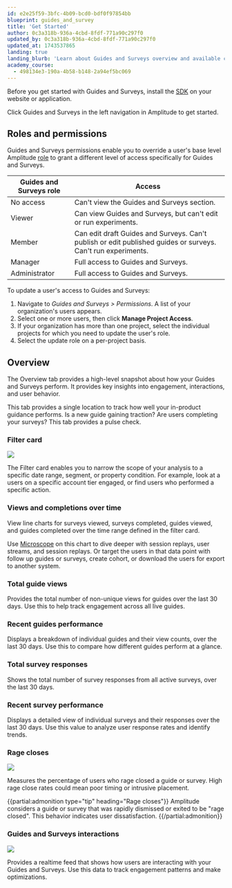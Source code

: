 ```yaml
---
id: e2e25f59-3bfc-4b09-bcd0-bdf0f97854bb
blueprint: guides_and_survey
title: 'Get Started'
author: 0c3a318b-936a-4cbd-8fdf-771a90c297f0
updated_by: 0c3a318b-936a-4cbd-8fdf-771a90c297f0
updated_at: 1743537865
landing: true
landing_blurb: 'Learn about Guides and Surveys overview and available charts'
academy_course:
  - 498134e3-190a-4b58-b148-2a94ef5bc069
---
```

Before you get started with Guides and Surveys, install the [SDK](/docs/guides-and-surveys/sdk) on your website or application.

Click Guides and Surveys in the left navigation in Amplitude to get started.

## Roles and permissions

Guides and Surveys permissions enable you to override a user's base level Amplitude [role](/docs/admin/account-management/user-roles-permissions) to grant a different level of access specifically for Guides and Surveys.

| Guides and Surveys role | Access                                                                                                       |
| ----------------------- | ------------------------------------------------------------------------------------------------------------ |
| No access | Can't view the Guides and Surveys section. |
| Viewer                  | Can view Guides and Surveys, but can't edit or run experiments.                                              |
| Member                  | Can edit draft Guides and Surveys. Can't publish or edit published guides or surveys. Can't run experiments. |
| Manager                 | Full access to Guides and Surveys.                                                                           |
| Administrator           | Full access to Guides and Surveys.                                                                           |

To update a user's access to Guides and Surveys:

1. Navigate to *Guides and Surveys > Permissions*. A list of your organization's users appears.
2. Select one or more users, then click **Manage Project Access**.
3. If your organization has more than one project, select the individual projects for which you need to update the user's role.
4. Select the update role on a per-project basis.

## Overview

The Overview tab provides a high-level snapshot about how your Guides and Surveys perform. It provides key insights into engagement, interactions, and user behavior.

This tab provides a single location to track how well your in-product guidance performs. Is a new guide gaining traction? Are users completing your surveys? This tab provides a pulse check.

### Filter card

![](statamic://asset::help_center_conversions::guides-surveys/filter-overview.png)

The Filter card enables you to narrow the scope of your analysis to a specific date range, segment, or property condition. For example, look at a users on a specific account tier engaged, or find users who performed a specific action.

### Views and completions over time

View line charts for surveys viewed, surveys completed, guides viewed, and guides completed over the time range defined in the filter card.

Use [Microscope](/docs/analytics/microscope) on this chart to dive deeper with session replays, user streams, and session replays. Or target the users in that data point with follow up guides or surveys, create cohort, or download the users for export to another system.

### Total guide views

Provides the total number of non-unique views for guides over the last 30 days. Use this to help track engagement across all live guides.

### Recent guides performance

Displays a breakdown of individual guides and their view counts, over the last 30 days. Use this to compare how different guides perform at a glance.

### Total survey responses

Shows the total number of survey responses from all active surveys, over the last 30 days.

### Recent survey performance

Displays a detailed view of individual surveys and their responses over the last 30 days. Use this value to analyze user response rates and identify trends.

### Rage closes

![](statamic://asset::help_center_conversions::guides-surveys/rage-closes.png)

Measures the percentage of users who rage closed a guide or survey. High rage close rates could mean poor timing or intrusive placement.

{{partial:admonition type="tip" heading="Rage closes"}}
Amplitude considers a guide or survey that was rapidly dismissed or exited to be "rage closed". This behavior indicates user dissatisfaction.
{{/partial:admonition}}

### Guides and Surveys interactions

![](statamic://asset::help_center_conversions::guides-surveys/interactions.png)

Provides a realtime feed that shows how users are interacting with your Guides and Surveys. Use this data to track engagement patterns and make optimizations.